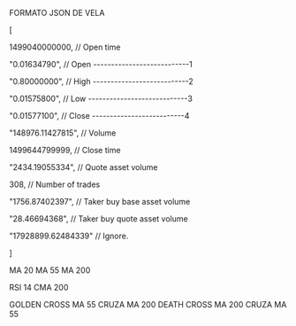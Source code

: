 FORMATO JSON DE VELA

[

1499040000000, // Open time

"0.01634790", // Open ---------------------------1

"0.80000000", // High ---------------------------2

"0.01575800", // Low ----------------------------3

"0.01577100", // Close --------------------------4

"148976.11427815", // Volume

1499644799999, // Close time

"2434.19055334", // Quote asset volume

308, // Number of trades

"1756.87402397", // Taker buy base asset volume

"28.46694368", // Taker buy quote asset volume

"17928899.62484339" // Ignore.

]

MA 20
MA 55
MA 200

RSI 14
CMA 200

GOLDEN CROSS MA 55 CRUZA MA 200
DEATH CROSS MA 200 CRUZA MA 55

